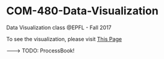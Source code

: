 # COM-480-Data-Visualization
Data Visualization class @EPFL - Fall 2017

To see the visualization, please visit [This Page](https://montalex.github.io)

---> TODO: ProcessBook!
